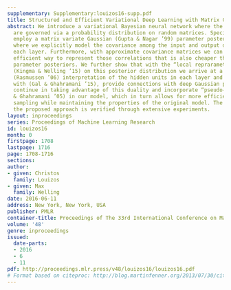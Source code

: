 ```yaml
---
supplementary: Supplementary:louizos16-supp.pdf
title: Structured and Efficient Variational Deep Learning with Matrix Gaussian Posteriors
abstract: We introduce a variational Bayesian neural network where the parameters
  are governed via a probability distribution on random matrices. Specifically, we
  employ a matrix variate Gaussian (Gupta & Nagar ’99) parameter posterior distribution
  where we explicitly model the covariance among the input and output dimensions of
  each layer. Furthermore, with approximate covariance matrices we can achieve a more
  efficient way to represent those correlations that is also cheaper than fully factorized
  parameter posteriors. We further show that with the “local reprarametrization trick"
  (Kingma & Welling ’15) on this posterior distribution we arrive at a Gaussian Process
  (Rasmussen ’06) interpretation of the hidden units in each layer and we, similarly
  with (Gal & Ghahramani ’15), provide connections with deep Gaussian processes. We
  continue in taking advantage of this duality and incorporate “pseudo-data” (Snelson
  & Ghahramani ’05) in our model, which in turn allows for more efficient posterior
  sampling while maintaining the properties of the original model. The validity of
  the proposed approach is verified through extensive experiments.
layout: inproceedings
series: Proceedings of Machine Learning Research
id: louizos16
month: 0
firstpage: 1708
lastpage: 1716
page: 1708-1716
sections: 
author:
- given: Christos
  family: Louizos
- given: Max
  family: Welling
date: 2016-06-11
address: New York, New York, USA
publisher: PMLR
container-title: Proceedings of The 33rd International Conference on Machine Learning
volume: '48'
genre: inproceedings
issued:
  date-parts:
  - 2016
  - 6
  - 11
pdf: http://proceedings.mlr.press/v48/louizos16/louizos16.pdf
# Format based on citeproc: http://blog.martinfenner.org/2013/07/30/citeproc-yaml-for-bibliographies/
---
```

